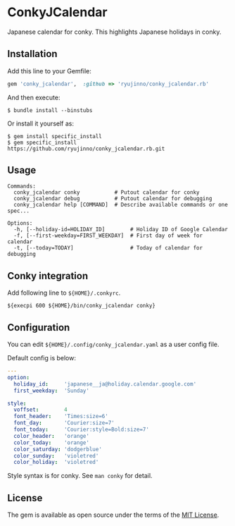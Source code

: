 # ConkyJCalendar

Japanese calendar for conky. This highlights Japanese holidays in conky.

## Installation

Add this line to your Gemfile:

```ruby
gem 'conky_jcalendar',  :github => 'ryujinno/conky_jcalendar.rb'
```

And then execute:

    $ bundle install --binstubs

Or install it yourself as:

    $ gem install specific_install
    $ gem specific_install https://github.com/ryujinno/conky_jcalendar.rb.git 

## Usage

    Commands:
      conky_jcalendar conky           # Putout calendar for conky
      conky_jcalendar debug           # Putout calendar for debugging
      conky_jcalendar help [COMMAND]  # Describe available commands or one spec...

    Options:
      -h, [--holiday-id=HOLIDAY_ID]        # Holiday ID of Google Calendar
      -f, [--first-weekday=FIRST_WEEKDAY]  # First day of week for calendar
      -t, [--today=TODAY]                  # Today of calendar for debugging

## Conky integration

Add following line to `${HOME}/.conkyrc`.

```
${execpi 600 ${HOME}/bin/conky_jcalendar conky}
```

## Configuration

You can edit `${HOME}/.config/conky_jcalendar.yaml` as a user config file.

Default config is below:

```yaml
---
option:
  holiday_id:     'japanese__ja@holiday.calendar.google.com'
  first_weekday:  'Sunday'

style:
  voffset:        4
  font_header:    'Times:size=6'
  font_day:       'Courier:size=7'
  font_today:     'Courier:style=Bold:size=7'
  color_header:   'orange'
  color_today:    'orange'
  color_saturday: 'dodgerblue'
  color_sunday:   'violetred'
  color_holiday:  'violetred'
```

Style syntax is for conky. See `man conky` for detail.

## License

The gem is available as open source under the terms of the [MIT License](http://opensource.org/licenses/MIT).

